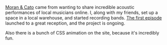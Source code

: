[Moran & Cato](http://moranandcato.com) came from wanting to share incredible acoustic performances of local musicians online. I, along with my friends, set up a space in a local warehouse, and started recording bands. [The first episode](http://www.youtube.com/watch?v=5gbl0L63wm8&feature=player_embedded) launched to a great reception, and the project is ongoing.

Also there is a bunch of CSS animation on the site, because it's incredibly fun.